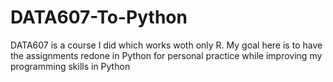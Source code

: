 # DATA607-To-Python

DATA607 is a course I did which works woth only R. My goal here is to have the assignments redone in Python for personal practice while improving my programming skills in Python
